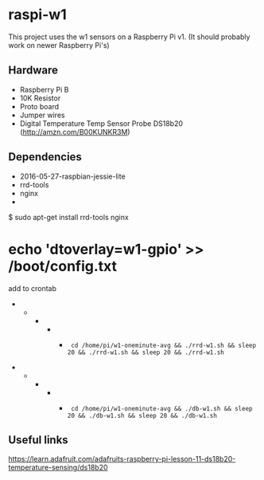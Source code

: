 # raspi-w1

This project uses the w1 sensors on a Raspberry Pi v1.
(It should probably work on newer Raspberry Pi's)

## Hardware
* Raspberry Pi B
* 10K Resistor
* Proto board
* Jumper wires
* Digital Temperature Temp Sensor Probe DS18b20 (http://amzn.com/B00KUNKR3M)

## Dependencies
* 2016-05-27-raspbian-jessie-lite
* rrd-tools
* nginx
*


$ sudo apt-get install rrd-tools nginx

# echo 'dtoverlay=w1-gpio' >> /boot/config.txt

add to crontab

* * * * *      cd /home/pi/w1-oneminute-avg && ./rrd-w1.sh && sleep 20 && ./rrd-w1.sh && sleep 20 && ./rrd-w1.sh
* * * * *      cd /home/pi/w1-oneminute-avg && ./db-w1.sh && sleep 20 && ./db-w1.sh && sleep 20 && ./db-w1.sh

## Useful links

https://learn.adafruit.com/adafruits-raspberry-pi-lesson-11-ds18b20-temperature-sensing/ds18b20
